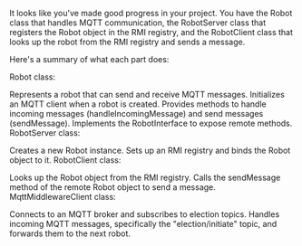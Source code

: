 
It looks like you've made good progress in your project. You have the Robot class that handles MQTT communication, the RobotServer class that registers the Robot object in the RMI registry, and the RobotClient class that looks up the robot from the RMI registry and sends a message.

Here's a summary of what each part does:

Robot class:

Represents a robot that can send and receive MQTT messages.
Initializes an MQTT client when a robot is created.
Provides methods to handle incoming messages (handleIncomingMessage) and send messages (sendMessage).
Implements the RobotInterface to expose remote methods.
RobotServer class:

Creates a new Robot instance.
Sets up an RMI registry and binds the Robot object to it.
RobotClient class:

Looks up the Robot object from the RMI registry.
Calls the sendMessage method of the remote Robot object to send a message.
MqttMiddlewareClient class:

Connects to an MQTT broker and subscribes to election topics.
Handles incoming MQTT messages, specifically the "election/initiate" topic, and forwards them to the next robot.
